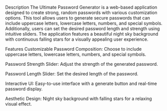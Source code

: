 Description
The Ultimate Password Generator is a web-based application designed to create strong, random passwords with various customization options. This tool allows users to generate secure passwords that can include uppercase letters, lowercase letters, numbers, and special symbols. Additionally, users can set the desired password length and strength using intuitive sliders. The application features a beautiful night sky background with continuous falling stars for a visually appealing user experience.

Features
Customizable Password Composition: Choose to include uppercase letters, lowercase letters, numbers, and special symbols.

Password Strength Slider: Adjust the strength of the generated password.

Password Length Slider: Set the desired length of the password.

Interactive UI: Easy-to-use interface with a generate button and real-time password display.

Aesthetic Design: Night sky background with falling stars for a relaxing visual effect.
